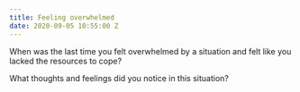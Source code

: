 ```yaml
---
title: Feeling overwhelmed
date: 2020-09-05 10:55:00 Z
---
```


When was the last time you felt overwhelmed by a situation and felt like you lacked the resources to cope?  





What thoughts and feelings did you notice in this situation? 




